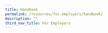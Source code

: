 ```yaml
---
title: Handbook
permalink: /resources/for-employers/handbook/
description: ""
third_nav_title: For Employers
---
```

